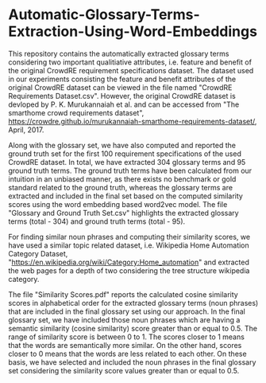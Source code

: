 # Automatic-Glossary-Terms-Extraction-Using-Word-Embeddings

This repository contains the automatically extracted glossary terms considering two important qualitiative attributes, i.e. feature and benefit of the original CrowdRE requirement specifications dataset. The dataset used in our experiments consisting the feature and benefit attributes of the original CrowdRE dataset can be viewed in the file named "CrowdRE Requirements Dataset.csv". However, the original CrowdRE dataset is devloped by P. K. Murukannaiah et al. and can be accessed from "The smarthome crowd requirements dataset", https://crowdre.github.io/murukannaiah-smarthome-requirements-dataset/, April, 2017. 

Along with the glossary set, we have also computed and reported the ground truth set for the first 100 requirement specifications of the used CrowdRE dataset. In total, we have extracted 304 glossary terms and 95 ground truth terms. The ground truth terms have been calculated from our intuition in an unbiased manner, as there exists no benchmark or gold standard related to the ground truth, whereas the glossary terms are extracted and included in the final set based on the computed similarity scores using the word embedding based word2vec model. The file "Glossary and Ground Truth Set.csv" highlights the extracted glossary terms (total - 304) and ground truth terms (total - 95).   

For finding similar noun phrases and computing their similarity scores, we have used a similar topic related dataset, i.e. Wikipedia Home Automation Category Dataset, "https://en.wikipedia.org/wiki/Category:Home_automation" and extracted the web pages for a depth of two considering the tree structure wikipedia category.  

The file "Similarity Scores.pdf" reports the calculated cosine similarity scores in alphabetical order for the extracted glossary terms (noun phrases) that are included in the final glossary set using our approach. In the final glossary set, we have included those noun phrases which are having a semantic similarity (cosine similarity) score greater than or equal to 0.5. The range of similarity score is between 0 to 1. The scores closer to 1 means that the words are semantically more similar. On the other hand, scores closer to 0 means that the words are less related to each other. On these basis, we have selected and included the noun phrases in the final glossary set considering the similarity score values greater than or equal to 0.5.
